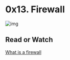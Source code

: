 # 0x13. Firewall
![img](https://s3.amazonaws.com/intranet-projects-files/holbertonschool-sysadmin_devops/284/V1HjQ1Y.png)

## Read or Watch
[What is a firewall](https://en.wikipedia.org/wiki/Firewall_%28computing%29)

